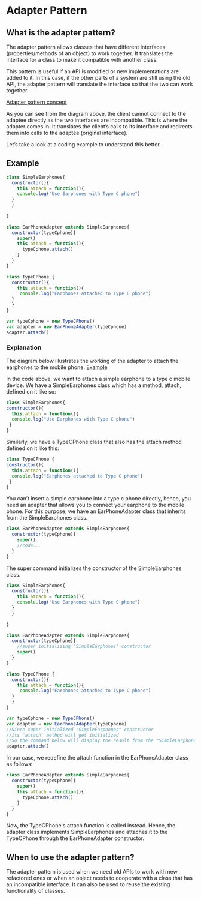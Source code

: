 # Adapter Pattern
## What is the adapter pattern?
The adapter pattern allows classes that have different interfaces (properties/methods of an object) to work together. It translates the interface for a class to make it compatible with another class.

This pattern is useful if an API is modified or new implementations are added to it. In this case, if the other parts of a system are still using the old API, the adapter pattern will translate the interface so that the two can work together.

[Adapter pattern concept](./adapter.jpg)

As you can see from the diagram above, the client cannot connect to the adaptee directly as the two interfaces are incompatible. This is where the adapter comes in. It translates the client’s calls to its interface and redirects them into calls to the adaptee (original interface).

Let’s take a look at a coding example to understand this better.

## Example
```javascript
class SimpleEarphones{
  constructor(){
    this.attach = function(){
    console.log("Use Earphones with Type C phone")
  }
  }
  
}

class EarPhoneAdapter extends SimpleEarphones{
  constructor(typeCphone){
    super()
    this.attach = function(){
      typeCphone.attach()
    }
  }
}

class TypeCPhone {
  constructor(){
    this.attach = function(){
     console.log("Earphones attached to Type C phone")
  }
  } 
}

var typeCphone = new TypeCPhone()
var adapter = new EarPhoneAdapter(typeCphone)
adapter.attach()
```
### Explanation
The diagram below illustrates the working of the adapter to attach the earphones to the mobile phone.
[Example](./example.jpg)

In the code above, we want to attach a simple earphone to a type c mobile device. We have a SimpleEarphones class which has a method, attach, defined on it like so:
```javascript
class SimpleEarphones{
constructor(){
  this.attach = function(){
  console.log("Use Earphones with Type C phone")
 }
}
```
Similarly, we have a TypeCPhone class that also has the attach method defined on it like this:
```javascript
class TypeCPhone {
constructor(){
  this.attach = function(){
  console.log("Earphones attached to Type C phone")
 }
} 
```
You can’t insert a simple earphone into a type c phone directly, hence, you need an adapter that allows you to connect your earphone to the mobile phone. For this purpose, we have an EarPhoneAdapter class that inherits from the SimpleEarphones class.
```javascript
class EarPhoneAdapter extends SimpleEarphones{
  constructor(typeCphone){
    super()
    //code...
  }
}
```
The super command initializes the constructor of the SimpleEarphones class.

```javascript
class SimpleEarphones{
  constructor(){
    this.attach = function(){
    console.log("Use Earphones with Type C phone")
  }
  }
  
}

class EarPhoneAdapter extends SimpleEarphones{
  constructor(typeCphone){
    //super initializing "SimpleEarphones" constructor
    super()
  }
}

class TypeCPhone {
  constructor(){
    this.attach = function(){
     console.log("Earphones attached to Type C phone")
  }
  } 
}

var typeCphone = new TypeCPhone()
var adapter = new EarPhoneAdapter(typeCphone)
//Since super initialized "SimpleEarphones" constructor
//its `attach` method will get initialized
//So the command below will display the result from the "SimpleEarphones" attach function
adapter.attach()
```

In our case, we redefine the attach function in the EarPhoneAdapter class as follows:
```javascript
class EarPhoneAdapter extends SimpleEarphones{
  constructor(typeCphone){
    super()
    this.attach = function(){
      typeCphone.attach()
    }
  }
}
```
Now, the TypeCPhone's attach function is called instead. Hence, the adapter class implements SimpleEarphones and attaches it to the TypeCPhone through the EarPhoneAdapter constructor.

## When to use the adapter pattern?
The adapter pattern is used when we need old APIs to work with new refactored ones or when an object needs to cooperate with a class that has an incompatible interface. It can also be used to reuse the existing functionality of classes.
